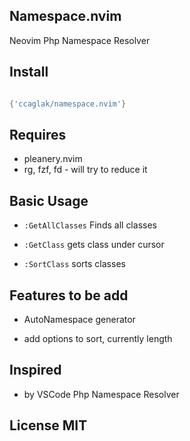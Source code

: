 ## Namespace.nvim

Neovim Php Namespace Resolver

## Install

```lua

{'ccaglak/namespace.nvim'}

```

## Requires

-   pleanery.nvim
-   rg, fzf, fd - will try to reduce it

## Basic Usage

-   `:GetAllClasses` Finds all classes

-   `:GetClass` gets class under cursor

-   `:SortClass` sorts classes

## Features to be add

-   AutoNamespace generator

-   add options to sort, currently length

## Inspired

-   by VSCode Php Namespace Resolver

## License MIT
